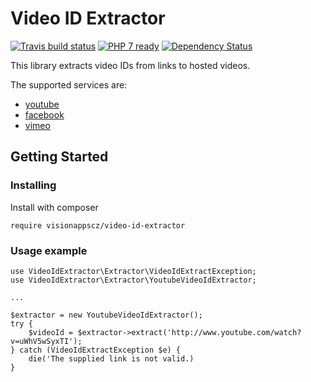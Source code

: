 # Video ID Extractor

[![Travis build status](https://travis-ci.org/visionappscz/video-id-extractor.png?branch=master)](https://travis-ci.org/visionappscz/video-id-extractor)
[![PHP 7 ready](http://php7ready.timesplinter.ch/visionappscz/video-id-extractor/badge.svg)](https://travis-ci.org/visionappscz/video-id-extractor)
[![Dependency Status](https://www.versioneye.com/user/projects/5927e25e6725bd00166483bd/badge.svg?style=flat-square)](https://www.versioneye.com/user/projects/5927e25e6725bd00166483bd)

This library extracts video IDs from links to hosted videos.

The supported services are:
* [youtube](https://www.youtube.com) 
* [facebook](https://www.facebook.com)
* [vimeo](https://www.vimeo.com)

## Getting Started

### Installing

Install with composer
```
require visionappscz/video-id-extractor
```

### Usage example
```
use VideoIdExtractor\Extractor\VideoIdExtractException;
use VideoIdExtractor\Extractor\YoutubeVideoIdExtractor;  
  
...
  
$extractor = new YoutubeVideoIdExtractor();
try {
    $videoId = $extractor->extract('http://www.youtube.com/watch?v=uWhV5wSyxTI');
} catch (VideoIdExtractException $e) {
    die('The supplied link is not valid.)
}
```
